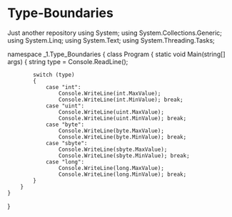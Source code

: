 # Type-Boundaries
Just another repository
using System;
using System.Collections.Generic;
using System.Linq;
using System.Text;
using System.Threading.Tasks;

namespace _1.Type_Boundaries
{
    class Program
    {
        static void Main(string[] args)
        {
            string type = Console.ReadLine();

            switch (type)
            {
                case "int":
                    Console.WriteLine(int.MaxValue);
                    Console.WriteLine(int.MinValue); break;
                case "uint":
                    Console.WriteLine(uint.MaxValue);
                    Console.WriteLine(uint.MinValue); break;
                case "byte":
                    Console.WriteLine(byte.MaxValue);
                    Console.WriteLine(byte.MinValue); break;
                case "sbyte":
                    Console.WriteLine(sbyte.MaxValue);
                    Console.WriteLine(sbyte.MinValue); break;
                case "long":
                    Console.WriteLine(long.MaxValue);
                    Console.WriteLine(long.MinValue); break;
            }
        }
    }
}
